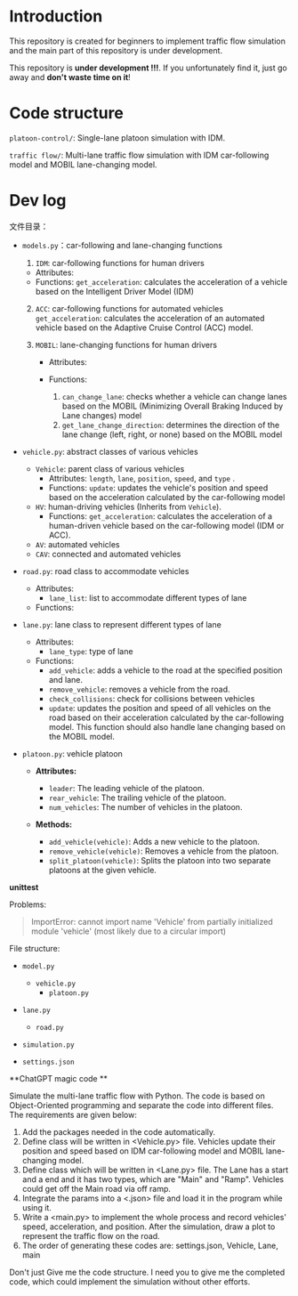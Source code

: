 # Introduction
This repository is created for beginners to implement traffic flow simulation and the main part of this repository is under development.

This repository is **under development !!!**. If you unfortunately find it, just go away and **don't waste time on it**!

# Code structure

`platoon-control/`: Single-lane platoon simulation with IDM.

`traffic flow/`: Multi-lane traffic flow simulation with IDM car-following model and MOBIL lane-changing model.



# Dev log

文件目录：

- `models.py`：car-following and lane-changing functions

  1. `IDM`: car-following functions for human drivers

  - Attributes: 
  - Functions:
    `get_acceleration`: calculates the acceleration of a vehicle based on the Intelligent Driver Model (IDM)

  2. `ACC`: car-following functions for automated vehicles
     `get_acceleration`: calculates the acceleration of an automated vehicle based on the Adaptive Cruise Control (ACC) model.

  3. `MOBIL`: lane-changing functions for human drivers

     - Attributes:

     - Functions:
       1. `can_change_lane`: checks whether a vehicle can change lanes based on the MOBIL (Minimizing Overall Braking Induced by Lane changes) model
       2. `get_lane_change_direction`: determines the direction of the lane change (left, right, or none) based on the MOBIL model

- `vehicle.py`:  abstract classes of various vehicles
  - `Vehicle`: parent class of various vehicles
    - Attributes: `length`, `lane`, `position`, `speed`, and `type` .
    - Functions:
      `update`: updates the vehicle's position and speed based on the acceleration calculated by the car-following model
  - `HV`: human-driving vehicles (Inherits from `Vehicle`).
    - Functions:
      `get_acceleration`: calculates the acceleration of a human-driven vehicle based on the car-following model (IDM or ACC).
  - `AV`: automated vehicles
  - `CAV`: connected and automated vehicles

- `road.py`: road class to accommodate vehicles
  - Attributes:
    - `lane_list`: list to accommodate different types of lane
  - Functions:

- `lane.py`: lane class to represent different types of lane
  - Attributes:
    - `lane_type`: type of lane
  - Functions:
    - `add_vehicle`: adds a vehicle to the road at the specified position and lane.
    - `remove_vehicle`: removes a vehicle from the road.
    - `check_collisions`: check for collisions between vehicles
    - `update`: updates the position and speed of all vehicles on the road based on their acceleration calculated by the car-following model. This function should also handle lane changing based on the MOBIL model.

- `platoon.py`: vehicle platoon

  - **Attributes:**

    - `leader`: The leading vehicle of the platoon.
    - `rear_vehicle`: The trailing vehicle of the platoon.
    - `num_vehicles`: The number of vehicles in the platoon.

  - **Methods:**
    - `add_vehicle(vehicle)`: Adds a new vehicle to the platoon.
    - `remove_vehicle(vehicle)`: Removes a vehicle from the platoon.
    - `split_platoon(vehicle)`: Splits the platoon into two separate platoons at the given vehicle.
    



**unittest**

Problems:

> ImportError: cannot import name 'Vehicle' from partially initialized module 'vehicle' (most likely due to a circular import)

File structure:

- `model.py` 

  - `vehicle.py` 
    - `platoon.py` 

- `lane.py` 

  - `road.py` 

- `simulation.py` 

- `settings.json` 

  






**ChatGPT magic code **

Simulate the multi-lane traffic flow with Python. The code is based on Object-Oriented programming and separate the code into different files. The requirements are given below:

1. Add the packages needed in the code automatically.
2. Define <Vehicle> class will be written in <Vehicle.py> file. Vehicles update their position and speed based on IDM car-following model and MOBIL lane-changing model.
3. Define <Lane> class which will be written in <Lane.py> file. The Lane has a start and a end and it has two types, which are "Main" and "Ramp". Vehicles could get off the Main road via off ramp.
4. Integrate the params into a <.json> file and load it in the program while using it.
5. Write a <main.py> to implement the whole process and record vehicles' speed, acceleration, and position. After the simulation, draw a plot to represent the traffic flow on the road.
6. The order of generating these codes are: settings.json, Vehicle, Lane, main

Don't just Give me the code structure. I need you to give me the completed code, which could implement the simulation without other efforts.
